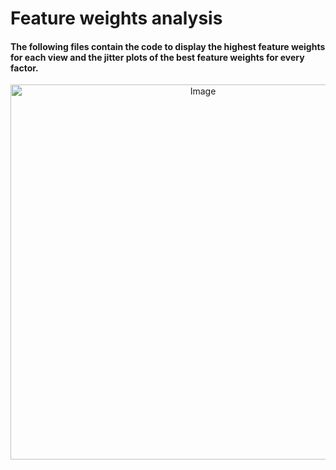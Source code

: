 # **Feature weights analysis**

#### The following files contain the code to display the highest feature weights for each view and the jitter plots of the best feature weights for every factor.

<p align="center">
  <img src="https://github.com/user-attachments/assets/c68dcbfc-1222-4262-8e51-60756faeee75" alt="Image" width="600"/>
</p>

